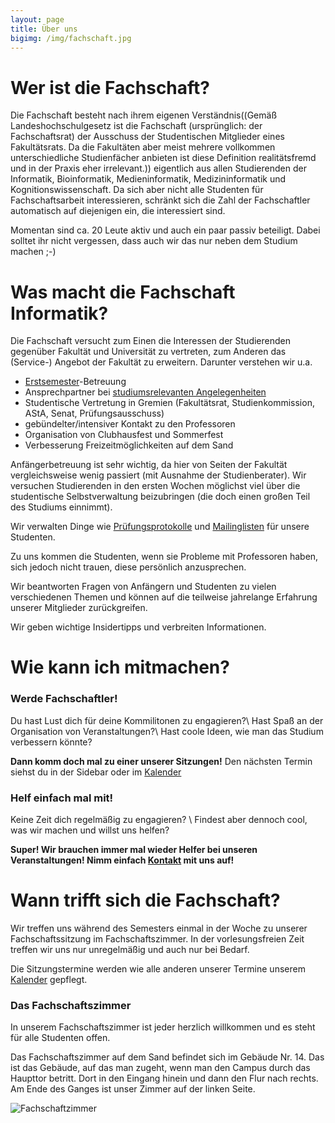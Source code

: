 ```yaml
---
layout: page
title: Über uns
bigimg: /img/fachschaft.jpg
---
```


# Wer ist die Fachschaft?

Die Fachschaft besteht nach ihrem eigenen Verständnis((Gemäß Landeshochschulgesetz ist die Fachschaft (ursprünglich: der Fachschaftsrat) der Ausschuss der Studentischen Mitglieder eines Fakultätsrats. Da die Fakultäten aber meist mehrere vollkommen unterschiedliche Studienfächer anbieten ist diese Definition realitätsfremd und in der Praxis eher irrelevant.)) eigentlich aus allen Studierenden der Informatik, Bioinformatik, Medieninformatik, Medizininformatik und Kognitionswissenschaft. Da sich aber nicht alle Studenten für Fachschaftsarbeit interessieren, schränkt sich die Zahl der Fachschaftler automatisch auf diejenigen ein, die interessiert sind.

Momentan sind ca. 20 Leute aktiv und auch ein paar passiv beteiligt. Dabei solltet ihr nicht vergessen, dass auch wir das nur neben dem Studium machen ;-)


# Was macht die Fachschaft Informatik?

Die Fachschaft versucht zum Einen die Interessen der Studierenden gegenüber Fakultät und Universität zu vertreten, zum Anderen das (Service-) Angebot der Fakultät zu erweitern. Darunter verstehen wir u.a.

* [Erstsemester](/infos/studienanfaenger/)-Betreuung
* Ansprechpartner bei [studiumsrelevanten Angelegenheiten](/infos/studierende/)
* Studentische Vertretung in Gremien (Fakultätsrat, Studienkommission, AStA, Senat, Prüfungsausschuss)
* gebündelter/intensiver Kontakt zu den Professoren
* Organisation von Clubhausfest und Sommerfest
* Verbesserung Freizeitmöglichkeiten auf dem Sand

Anfängerbetreuung ist sehr wichtig, da hier von Seiten der Fakultät vergleichsweise wenig passiert (mit Ausnahme der Studienberater). Wir versuchen Studierenden in den ersten Wochen möglichst viel über die studentische Selbstverwaltung beizubringen (die doch einen großen Teil des Studiums einnimmt).

Wir verwalten Dinge wie [Prüfungsprotokolle](https://ppi.fsi.uni-tuebingen.de/) und [Mailinglisten](https://www.fsi.uni-tuebingen.de/mailman/listinfo) für unsere Studenten.

Zu uns kommen die Studenten, wenn sie Probleme mit Professoren haben, sich jedoch nicht trauen, diese persönlich anzusprechen.

Wir beantworten Fragen von Anfängern und Studenten zu vielen verschiedenen Themen und können auf die teilweise jahrelange Erfahrung unserer Mitglieder zurückgreifen.

Wir geben wichtige Insidertipps und verbreiten Informationen.


# Wie kann ich mitmachen?

### Werde Fachschaftler!
Du hast Lust dich für deine Kommilitonen zu engagieren?\\
Hast Spaß an der Organisation von Veranstaltungen?\\
Hast coole Ideen, wie man das Studium verbessern könnte?

**Dann komm doch mal zu einer unserer Sitzungen!** Den nächsten Termin siehst du in der Sidebar oder im [Kalender](https://cloud.fsi.uni-tuebingen.de/index.php/apps/calendar/p/e8wPTX4TBpCNpb7W/FSI)

### Helf einfach mal mit!
Keine Zeit dich regelmäßig zu engagieren? \\
Findest aber dennoch cool, was wir machen und willst uns helfen?

**Super! Wir brauchen immer mal wieder Helfer bei unseren Veranstaltungen! Nimm einfach [Kontakt](/kontakt) mit uns auf!**


# Wann trifft sich die Fachschaft?

Wir treffen uns während des Semesters einmal in der Woche zu unserer Fachschaftssitzung im Fachschaftszimmer. In der vorlesungsfreien Zeit treffen wir uns nur unregelmäßig und auch nur bei Bedarf.

Die Sitzungstermine werden wie alle anderen unserer Termine unserem [Kalender](https://cloud.fsi.uni-tuebingen.de/index.php/apps/calendar/p/e8wPTX4TBpCNpb7W/FSI) gepflegt.

### Das Fachschaftszimmer
In unserem Fachschaftszimmer ist jeder herzlich willkommen und es steht für alle Studenten offen.

Das Fachschaftszimmer auf dem Sand befindet sich im Gebäude Nr. 14. Das ist das Gebäude, auf das man zugeht, wenn man den Campus durch das Haupttor betritt. Dort in den Eingang hinein und dann den Flur nach rechts. Am Ende des Ganges ist unser Zimmer auf der linken Seite.

![Fachschaftzimmer](/img/sand14.png)
